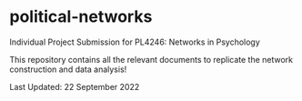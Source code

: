 # political-networks

Individual Project Submission for PL4246: Networks in Psychology

This repository contains all the relevant documents to replicate the network construction and data analysis!

Last Updated: 22 September 2022
